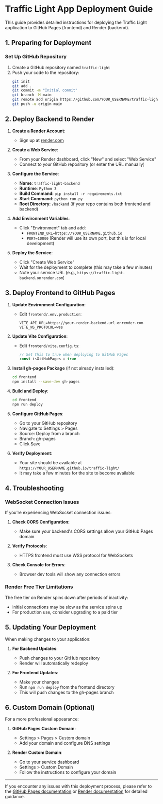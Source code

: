 # Traffic Light App Deployment Guide

This guide provides detailed instructions for deploying the Traffic Light application to GitHub Pages (frontend) and Render (backend).

## 1. Preparing for Deployment

### Set Up GitHub Repository

1. Create a GitHub repository named `traffic-light`
2. Push your code to the repository:
   ```bash
   git init
   git add .
   git commit -m "Initial commit"
   git branch -M main
   git remote add origin https://github.com/YOUR_USERNAME/traffic-light.git
   git push -u origin main
   ```

## 2. Deploy Backend to Render

1. **Create a Render Account**:
   - Sign up at [render.com](https://render.com/)

2. **Create a Web Service**:
   - From your Render dashboard, click "New" and select "Web Service"
   - Connect to your GitHub repository (or enter the URL manually)

3. **Configure the Service**:
   - **Name**: `traffic-light-backend`
   - **Runtime**: `Python 3`
   - **Build Command**: `pip install -r requirements.txt`
   - **Start Command**: `python run.py`
   - **Root Directory**: `/backend` (if your repo contains both frontend and backend)

4. **Add Environment Variables**:
   - Click "Environment" tab and add:
     - `FRONTEND_URL=https://YOUR_USERNAME.github.io`
     - `PORT=10000` (Render will use its own port, but this is for local development)

5. **Deploy the Service**:
   - Click "Create Web Service"
   - Wait for the deployment to complete (this may take a few minutes)
   - Note your service URL (e.g., `https://traffic-light-backend.onrender.com`)

## 3. Deploy Frontend to GitHub Pages

1. **Update Environment Configuration**:
   - Edit `frontend/.env.production`:
     ```
     VITE_API_URL=https://your-render-backend-url.onrender.com
     VITE_WS_PROTOCOL=wss
     ```

2. **Update Vite Configuration**:
   - Edit `frontend/vite.config.ts`:
     ```javascript
     // Set this to true when deploying to GitHub Pages
     const isGitHubPages = true
     ```

3. **Install gh-pages Package** (if not already installed):
   ```bash
   cd frontend
   npm install --save-dev gh-pages
   ```

4. **Build and Deploy**:
   ```bash
   cd frontend
   npm run deploy
   ```

5. **Configure GitHub Pages**:
   - Go to your GitHub repository
   - Navigate to Settings > Pages
   - Source: Deploy from a branch
   - Branch: gh-pages
   - Click Save

6. **Verify Deployment**:
   - Your site should be available at `https://YOUR_USERNAME.github.io/traffic-light/`
   - It may take a few minutes for the site to become available

## 4. Troubleshooting

### WebSocket Connection Issues

If you're experiencing WebSocket connection issues:

1. **Check CORS Configuration**:
   - Make sure your backend's CORS settings allow your GitHub Pages domain

2. **Verify Protocols**:
   - HTTPS frontend must use WSS protocol for WebSockets

3. **Check Console for Errors**:
   - Browser dev tools will show any connection errors

### Render Free Tier Limitations

The free tier on Render spins down after periods of inactivity:

- Initial connections may be slow as the service spins up
- For production use, consider upgrading to a paid tier

## 5. Updating Your Deployment

When making changes to your application:

1. **For Backend Updates**:
   - Push changes to your GitHub repository
   - Render will automatically redeploy

2. **For Frontend Updates**:
   - Make your changes
   - Run `npm run deploy` from the frontend directory
   - This will push changes to the gh-pages branch

## 6. Custom Domain (Optional)

For a more professional appearance:

1. **GitHub Pages Custom Domain**:
   - Settings > Pages > Custom domain
   - Add your domain and configure DNS settings

2. **Render Custom Domain**:
   - Go to your service dashboard
   - Settings > Custom Domain
   - Follow the instructions to configure your domain

---

If you encounter any issues with this deployment process, please refer to the [GitHub Pages documentation](https://docs.github.com/en/pages) or [Render documentation](https://render.com/docs) for detailed guidance. 